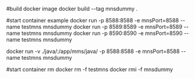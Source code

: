 #build docker image
docker build --tag mnsdummy .

#start container example
docker run -p 8588:8588 -e mnsPort=8588  --name testmns mnsdummy
docker run -p 8589:8589 -e mnsPort=8589  --name testmns mnsdummy
docker run -p 8590:8590 -e mnsPort=8590  --name testmns mnsdummy

docker run -v ./java/:/app/mms/java/ -p 8588:8588 -e mnsPort=8588  --name testmns mnsdummy

#start container rm
docker rm -f testmns
docker rmi -f mnsdummy
